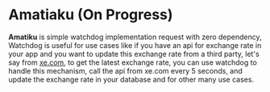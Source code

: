 # Amatiaku (On Progress)

**Amatiku** is simple watchdog implementation request with zero dependency, Watchdog is useful for use cases like if you have an api for exchange rate in your app and you want to update this exchange rate from a third party, let's say from [xe.com](https://www.xe.com/currencyconverter/), to get the latest exchange rate, you can use watchdog to handle this mechanism, call the api from xe.com every 5 seconds, and update the exchange rate in your database and for other many use cases.
